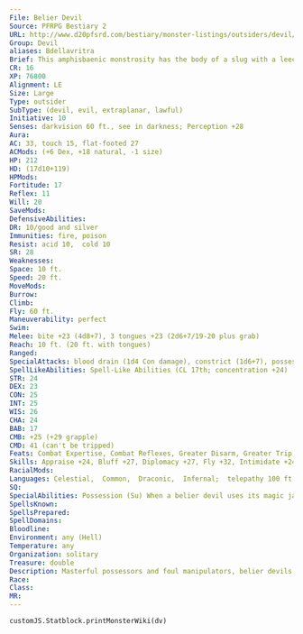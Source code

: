 ```yaml
---
File: Belier Devil
Source: PFRPG Bestiary 2
URL: http://www.d20pfsrd.com/bestiary/monster-listings/outsiders/devil/devil-belier
Group: Devil
aliases: Bdellavritra
Brief: This amphisbaenic monstrosity has the body of a slug with a leech's mouth at one end and a knot of three human heads at the other.
CR: 16
XP: 76800
Alignment: LE
Size: Large
Type: outsider
SubType: (devil, evil, extraplanar, lawful)
Initiative: 10
Senses: darkvision 60 ft., see in darkness; Perception +28
Aura: 
AC: 33, touch 15, flat-footed 27
ACMods: (+6 Dex, +18 natural, -1 size)
HP: 212
HD: (17d10+119)
HPMods: 
Fortitude: 17
Reflex: 11
Will: 20
SaveMods: 
DefensiveAbilities: 
DR: 10/good and silver
Immunities: fire, poison
Resist: acid 10,  cold 10
SR: 28
Weaknesses: 
Space: 10 ft.
Speed: 20 ft.
MoveMods: 
Burrow: 
Climb: 
Fly: 60 ft.
Maneuverability: perfect
Swim: 
Melee: bite +23 (4d8+7), 3 tongues +23 (2d6+7/19-20 plus grab)
Reach: 10 ft. (20 ft. with tongues)
Ranged: 
SpecialAttacks: blood drain (1d4 Con damage), constrict (1d6+7), possession, strangle
SpellLikeAbilities: Spell-Like Abilities (CL 17th; concentration +24)  At will-acid arrow, greater dispel magic, greater teleport (self plus 50 pounds of objects only), persistent image (DC 22)  3/day-acid fog, dimensional anchor, dominate person (DC 22), greater scrying (DC 24), mass suggestion (DC 23)  1/day-blasphemy (DC 24), demand (DC 25), magic jar (DC 22), plane shift (DC 22), summon (level 6, 3 barbed devils 45%), waves of exhaustion
STR: 24
DEX: 23
CON: 25
INT: 25
WIS: 26
CHA: 24
BAB: 17
CMB: +25 (+29 grapple)
CMD: 41 (can't be tripped)
Feats: Combat Expertise, Combat Reflexes, Greater Disarm, Greater Trip, Improved Critical (tongue), Improved Disarm, Improved Initiative, Improved Trip, Iron Will
Skills: Appraise +24, Bluff +27, Diplomacy +27, Fly +32, Intimidate +24, Knowledge (arcana) +27, Knowledge (local) +27, Knowledge (nobility) +27, Knowledge (planes) +27, Perception +28, Sense Motive +28, Spellcraft +24, Stealth +22
RacialMods: 
Languages: Celestial,  Common,  Draconic,  Infernal;  telepathy 100 ft.
SQ: 
SpecialAbilities: Possession (Su) When a belier devil uses its magic jar spell-like ability, it can identify and pinpoint life forces accurately, allowing it to select its victims with ease. It does not require a receptacle to use magic jar. If it uses magic jar on a host while on the Material Plane, its own body becomes ethereal for the duration of the possession and the magic jar effect lasts until the effect is dispelled, the devil ends the effect, it is forced out of its host body, or it or its host body is slain.
SpellsKnown: 
SpellsPrepared: 
SpellDomains: 
Bloodline: 
Environment: any (Hell)
Temperature: any
Organization: solitary
Treasure: double
Description: Masterful possessors and foul manipulators, belier devils are among the most feared masterminds of Hell. Known as bdellavritras to devilkind, these worm-like fiends avoid physical confrontation. Instead, they target inf luential individuals for possession, using them to manipulate events by proxy. If their schemes are uncovered, the devils retaliate with all the power at their host bodies' disposal.  A bdellavritra's voice can emanate from its worm-like maw, from any of its human-like mouths, or from all four at once, as it desires. Each mouth has its own distinct voice, often pleasing to the human ear. Bdellavritras typically reach lengths of 16 feet from worm-mouth to human heads, and weigh 3,000 pounds.
Race: 
Class: 
MR: 
---
```

```dataviewjs
customJS.Statblock.printMonsterWiki(dv)
```
